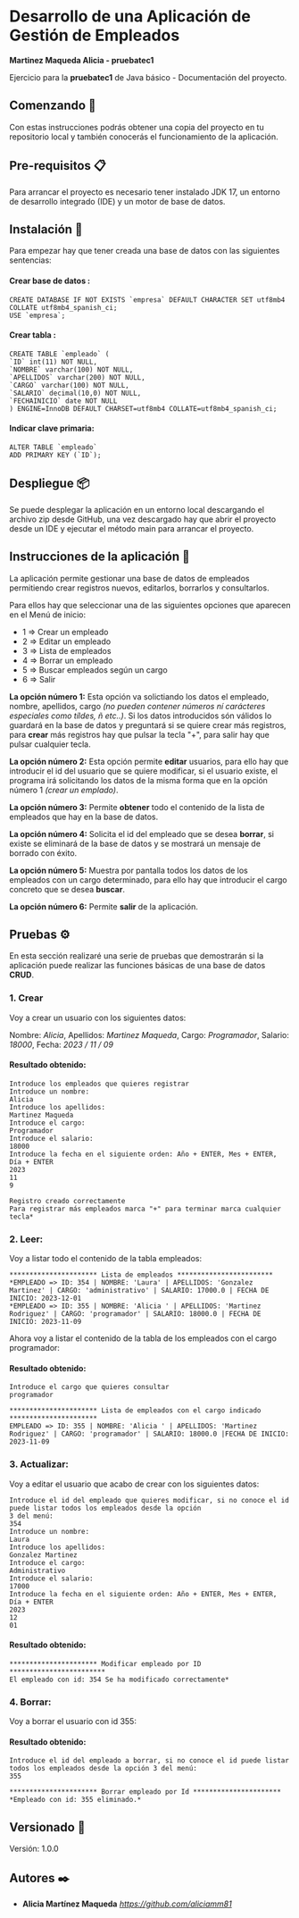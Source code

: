 # Desarrollo de una Aplicación de Gestión de Empleados

**Martinez Maqueda Alicia - pruebatec1**

Ejercicio para la **pruebatec1** de Java básico - Documentación del proyecto.

## Comenzando 🚀

Con estas instrucciones podrás obtener
una copia del proyecto en tu repositorio local y también conocerás el funcionamiento de la aplicación.

## Pre-requisitos 📋

Para arrancar el proyecto es necesario tener instalado JDK 17, un entorno de desarrollo integrado (IDE) y un motor de
base
de datos.

## Instalación 🔧

Para empezar hay que tener creada una base de datos con las siguientes sentencias:

#### Crear base de datos :

```
CREATE DATABASE IF NOT EXISTS `empresa` DEFAULT CHARACTER SET utf8mb4 COLLATE utf8mb4_spanish_ci;
USE `empresa`;
```

#### Crear tabla :

```
CREATE TABLE `empleado` (
`ID` int(11) NOT NULL,
`NOMBRE` varchar(100) NOT NULL,
`APELLIDOS` varchar(200) NOT NULL,
`CARGO` varchar(100) NOT NULL,
`SALARIO` decimal(10,0) NOT NULL,
`FECHAINICIO` date NOT NULL
) ENGINE=InnoDB DEFAULT CHARSET=utf8mb4 COLLATE=utf8mb4_spanish_ci;
```

#### Indicar clave primaria:

```
ALTER TABLE `empleado`
ADD PRIMARY KEY (`ID`);
```

## Despliegue 📦

Se puede desplegar la aplicación en un entorno local descargando el archivo zip desde GitHub, una vez
descargado hay que abrir el proyecto desde un IDE y ejecutar el método main para arrancar el proyecto.

## Instrucciones de la aplicación 📄

La aplicación permite gestionar una base de datos de empleados permitiendo crear registros nuevos, editarlos,
borrarlos y consultarlos.

Para ellos hay que seleccionar una de las siguientes opciones que aparecen en el Menú de inicio:

* 1 => Crear un empleado
* 2 => Editar un empleado
* 3 => Lista de empleados
* 4 => Borrar un empleado
* 5 => Buscar empleados según un cargo
* 6 => Salir

**La opción número 1:** Esta opción va solictiando los datos el empleado, nombre, apellidos, cargo
*(no pueden contener números ní carácteres especiales como tíldes, ñ etc..)*. Si los datos introducidos
són válidos lo guardará en la base de datos y preguntará si se quiere crear más registros, para **crear**
más registros hay que pulsar la tecla "+", para salir hay que pulsar cualquier tecla.

**La opción número 2:** Esta opción permite **editar** usuarios, para ello hay que introducir el id del usuario
que se quiere modificar, si el usuario existe, el programa irá solicitando los datos de la misma forma
que en la opción número 1 *(crear un emplado)*.

**La opción número 3:** Permite **obtener** todo el contenido de la lista de empleados que hay en la base de datos.

**La opción número 4:** Solicita el id del empleado que se desea **borrar**, si existe se eliminará de la base de
datos y se mostrará un mensaje de borrado con éxito.

**La opción número 5:** Muestra por pantalla todos los datos de los empleados con un cargo determinado, para
ello hay que introducir el cargo concreto que se desea **buscar**.

**La opción número 6:** Permite **salir** de la aplicación.

## Pruebas ⚙️

En esta sección realizaré una serie de pruebas que demostrarán si la aplicación puede realizar las funciones básicas
de una base de datos **CRUD**.

### 1. Crear

Voy a crear un usuario con los siguientes datos:

Nombre: *Alicia*,
Apellidos: *Martinez Maqueda*,
Cargo: *Programador*,
Salario: *18000*,
Fecha: *2023 / 11 / 09*

#### Resultado obtenido:

```
Introduce los empleados que quieres registrar
Introduce un nombre:
Alicia
Introduce los apellidos:
Martinez Maqueda
Introduce el cargo:
Programador
Introduce el salario:
18000
Introduce la fecha en el siguiente orden: Año + ENTER, Mes + ENTER, Día + ENTER
2023
11
9
```

```
Registro creado correctamente
Para registrar más empleados marca "+" para terminar marca cualquier tecla*
```

### 2. Leer:

Voy a listar todo el contenido de la tabla empleados:

```
********************** Lista de empleados ************************
*EMPLEADO => ID: 354 | NOMBRE: 'Laura' | APELLIDOS: 'Gonzalez Martinez' | CARGO: 'administrativo' | SALARIO: 17000.0 | FECHA DE INICIO: 2023-12-01
*EMPLEADO => ID: 355 | NOMBRE: 'Alicia ' | APELLIDOS: 'Martinez Rodriguez' | CARGO: 'programador' | SALARIO: 18000.0 | FECHA DE INICIO: 2023-11-09
```

Ahora voy a listar el contenido de la tabla de los empleados con el cargo programador:

#### Resultado obtenido:

```
Introduce el cargo que quieres consultar
programador
```

```
********************** Lista de empleados con el cargo indicado **********************
EMPLEADO => ID: 355 | NOMBRE: 'Alicia ' | APELLIDOS: 'Martinez Rodriguez' | CARGO: 'programador' | SALARIO: 18000.0 |FECHA DE INICIO: 2023-11-09
```

### 3. Actualizar:

Voy a editar el usuario que acabo de crear con los siguientes datos:

```
Introduce el id del empleado que quieres modificar, si no conoce el id puede listar todos los empleados desde la opción
3 del menú:
354
Introduce un nombre:
Laura
Introduce los apellidos:
Gonzalez Martinez
Introduce el cargo:
Administrativo
Introduce el salario:
17000
Introduce la fecha en el siguiente orden: Año + ENTER, Mes + ENTER, Día + ENTER
2023
12
01
```

#### Resultado obtenido:

```
********************** Modificar empleado por ID ************************
El empleado con id: 354 Se ha modificado correctamente*
```

### 4. Borrar:

Voy a borrar el usuario con id 355:

#### Resultado obtenido:

```
Introduce el id del empleado a borrar, si no conoce el id puede listar todos los empleados desde la opción 3 del menú: 
355
```

```
********************** Borrar empleado por Id **********************
*Empleado con id: 355 eliminado.*
```

## Versionado 📌

Versión: 1.0.0

## Autores ✒️

* **Alicia Martínez Maqueda** *https://github.com/aliciamm81*